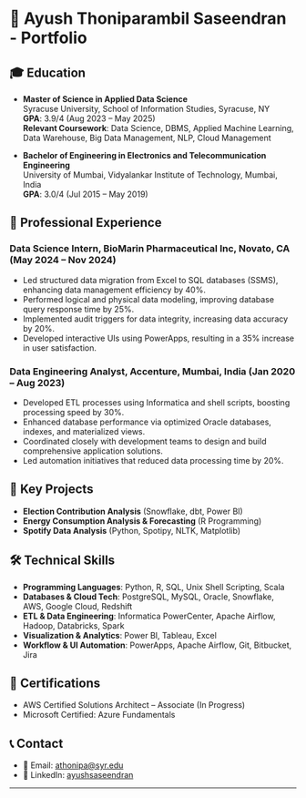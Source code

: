 # 📄 Ayush Thoniparambil Saseendran - Portfolio

## 🎓 Education

- **Master of Science in Applied Data Science**  
  Syracuse University, School of Information Studies, Syracuse, NY  
  **GPA**: 3.9/4 (Aug 2023 – May 2025)  
  **Relevant Coursework**: Data Science, DBMS, Applied Machine Learning, Data Warehouse, Big Data Management, NLP, Cloud Management

- **Bachelor of Engineering in Electronics and Telecommunication Engineering**  
  University of Mumbai, Vidyalankar Institute of Technology, Mumbai, India  
  **GPA**: 3.0/4 (Jul 2015 – May 2019)

## 💼 Professional Experience

### Data Science Intern, BioMarin Pharmaceutical Inc, Novato, CA (May 2024 – Nov 2024)
- Led structured data migration from Excel to SQL databases (SSMS), enhancing data management efficiency by 40%.
- Performed logical and physical data modeling, improving database query response time by 25%.
- Implemented audit triggers for data integrity, increasing data accuracy by 20%.
- Developed interactive UIs using PowerApps, resulting in a 35% increase in user satisfaction.

### Data Engineering Analyst, Accenture, Mumbai, India (Jan 2020 – Aug 2023)
- Developed ETL processes using Informatica and shell scripts, boosting processing speed by 30%.
- Enhanced database performance via optimized Oracle databases, indexes, and materialized views.
- Coordinated closely with development teams to design and build comprehensive application solutions.
- Led automation initiatives that reduced data processing time by 20%.

## 🚀 Key Projects

- **Election Contribution Analysis** (Snowflake, dbt, Power BI)
- **Energy Consumption Analysis & Forecasting** (R Programming)
- **Spotify Data Analysis** (Python, Spotipy, NLTK, Matplotlib)

## 🛠 Technical Skills

- **Programming Languages**: Python, R, SQL, Unix Shell Scripting, Scala
- **Databases & Cloud Tech**: PostgreSQL, MySQL, Oracle, Snowflake, AWS, Google Cloud, Redshift
- **ETL & Data Engineering**: Informatica PowerCenter, Apache Airflow, Hadoop, Databricks, Spark
- **Visualization & Analytics**: Power BI, Tableau, Excel
- **Workflow & UI Automation**: PowerApps, Apache Airflow, Git, Bitbucket, Jira

## 📜 Certifications

- AWS Certified Solutions Architect – Associate (In Progress)
- Microsoft Certified: Azure Fundamentals

## 📞 Contact

- 📧 Email: [athonipa@syr.edu](mailto:athonipa@syr.edu)
- 🔗 LinkedIn: [ayushsaseendran](https://linkedin.com/in/ayushsaseendran)

---
